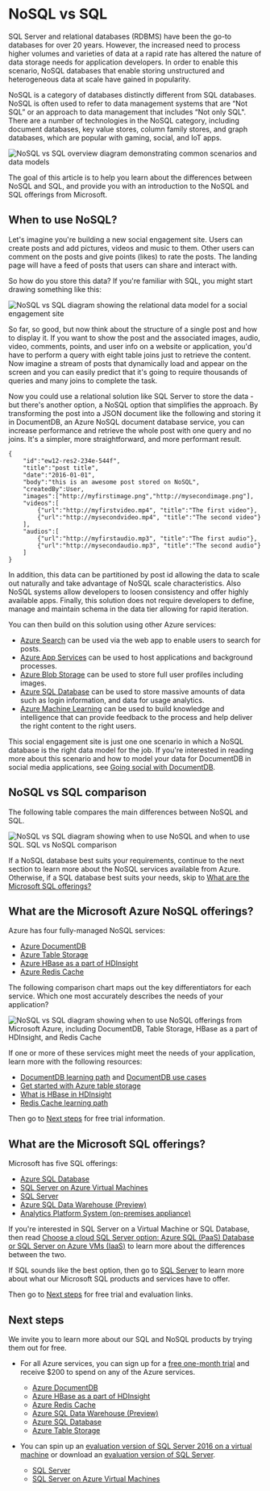 <properties
	pageTitle="When to use NoSQL vs SQL | Microsoft Azure"
	description="Compare the benefits of using NoSQL non-relational solutions versus SQL solutions. Learn whether one of the Microsoft Azure NoSQL services or SQL Server best fits your scenario."
	keywords="nosql vs sql, when to use NoSQL, sql vs nosql"
	services="documentdb"
	documentationCenter=""
	authors="mimig1"
	manager="jhubbard"
	editor=""/>

<tags
	ms.service="documentdb"
	ms.workload="data-services"
	ms.tgt_pltfrm="na"
	ms.devlang="dotnet"
	ms.topic="article" 
	ms.date="06/24/2016"
	ms.author="mimig"/>

# NoSQL vs SQL

SQL Server and relational databases (RDBMS) have been the go-to databases for over 20 years. However, the increased need to process higher volumes and varieties of data at a rapid rate has altered the nature of data storage needs for application developers. In order to enable this scenario, NoSQL databases that enable storing unstructured and heterogeneous data at scale have gained in popularity. 

NoSQL is a category of databases distinctly different from SQL databases. NoSQL is often used to refer to data management systems that are “Not SQL” or an approach to data management that includes “Not only SQL". There are a number of technologies in the NoSQL category, including document databases, key value stores, column family stores, and graph databases, which are popular with gaming, social, and IoT apps.

![NoSQL vs SQL overview diagram demonstrating common scenarios and data models](./media/documentdb-nosql-vs-sql/nosql-vs-sql-overview.png)

The goal of this article is to help you learn about the differences between NoSQL and SQL, and provide you with an introduction to the NoSQL and SQL offerings from Microsoft.  

## When to use NoSQL?

Let's imagine you're building a new social engagement site. Users can create posts and add pictures, videos and music to them. Other users can comment on the posts and give points (likes) to rate the posts. The landing page will have a feed of posts that users can share and interact with. 

So how do you store this data? If you're familiar with SQL, you might start drawing something like this:

![NoSQL vs SQL diagram showing the relational data model for a social engagement site](./media/documentdb-nosql-vs-sql/nosql-vs-sql-social.png)

So far, so good, but now think about the structure of a single post and how to display it. If you want to show the post and the associated images, audio, video, comments, points, and user info on a website or application, you'd have to perform a query with eight table joins just to retrieve the content. Now imagine a stream of posts that dynamically load and appear on the screen and you can easily predict that it's going to require thousands of queries and many joins to complete the task.

Now you could use a relational solution like SQL Server to store the data - but there's another option, a NoSQL option that simplifies the approach. By transforming the post into a JSON document like the following and storing it in DocumentDB, an Azure NoSQL document database service, you can increase performance and retrieve the whole post with one query and no joins. It's a simpler, more straightforward, and more performant result.

    {
        "id":"ew12-res2-234e-544f",
        "title":"post title",
        "date":"2016-01-01",
        "body":"this is an awesome post stored on NoSQL",
        "createdBy":User,
        "images":["http://myfirstimage.png","http://mysecondimage.png"],
        "videos":[
            {"url":"http://myfirstvideo.mp4", "title":"The first video"},
            {"url":"http://mysecondvideo.mp4", "title":"The second video"}
        ],
        "audios":[
            {"url":"http://myfirstaudio.mp3", "title":"The first audio"},
            {"url":"http://mysecondaudio.mp3", "title":"The second audio"}
        ]
    }

In addition, this data can be partitioned by post id allowing the data to scale out naturally and take advantage of NoSQL scale characteristics. Also NoSQL systems allow developers to loosen consistency and offer highly available apps.  Finally, this solution does not require developers to define, manage and maintain schema in the data tier allowing for rapid iteration.

You can then build on this solution using other Azure services:

- [Azure Search](https://azure.microsoft.com/services/search/) can be used via the web app to enable users to search for posts.
- [Azure App Services](https://azure.microsoft.com/services/app-service/) can be used to host applications and background processes.
- [Azure Blob Storage](https://azure.microsoft.com/services/storage/) can be used to store full user profiles including images.
- [Azure SQL Database](https://azure.microsoft.com/services/sql-database/) can be used to store massive amounts of data such as login information, and data for usage analytics.
- [Azure Machine Learning](https://azure.microsoft.com/services/machine-learning/)  can be used to build knowledge and intelligence that can provide feedback to the process and help deliver the right content to the right users.

This social engagement site is just one one scenario in which a NoSQL database is the right data model for the job. If you're interested in reading more about this scenario and how to model your data for DocumentDB in social media applications, see [Going social with DocumentDB](documentdb-social-media-apps.md). 

## NoSQL vs SQL comparison

The following table compares the main differences between NoSQL and SQL. 

![NoSQL vs SQL diagram showing when to use NoSQL and when to use SQL. SQL vs NoSQL comparison](./media/documentdb-nosql-vs-sql/nosql-vs-sql-comparison.png)

If a NoSQL database best suits your requirements, continue to the next section to learn more about the NoSQL services available from Azure. Otherwise, if a SQL database best suits your needs, skip to [What are the Microsoft SQL offerings?](#what-are-the-microsoft-sql-offerings)

## What are the Microsoft Azure NoSQL offerings?

Azure has four fully-managed NoSQL services: 

- [Azure DocumentDB](https://azure.microsoft.com/services/documentdb/)
- [Azure Table Storage](https://azure.microsoft.com/services/storage/)
- [Azure HBase as a part of HDInsight](https://azure.microsoft.com/services/hdinsight/)
- [Azure Redis Cache](https://azure.microsoft.com/services/cache/)

The following comparison chart maps out the key differentiators for each service. Which one most accurately describes the needs of your application? 

![NoSQL vs SQL diagram showing when to use NoSQL offerings from Microsoft Azure, including DocumentDB, Table Storage, HBase as a part of HDInsight, and Redis Cache](./media/documentdb-nosql-vs-sql/nosql-vs-sql-documentdb-storage-hbase-hdinsight-redis-cache.png)

If one or more of these services might meet the needs of your application, learn more with the following resources: 

- [DocumentDB learning path](https://azure.microsoft.com/documentation/learning-paths/documentdb/) and [DocumentDB use cases](documentdb-use-cases.md)
- [Get started with Azure table storage](../storage/storage-dotnet-how-to-use-tables.md)
- [What is HBase in HDInsight](../hdinsight/hdinsight-hbase-overview.md)
- [Redis Cache learning path](https://azure.microsoft.com/documentation/learning-paths/redis-cache/)

Then go to [Next steps](#next-steps) for free trial information.

## What are the Microsoft SQL offerings?

Microsoft has five SQL offerings: 

- [Azure SQL Database](https://azure.microsoft.com/services/sql-database/)
- [SQL Server on Azure Virtual Machines](https://azure.microsoft.com/services/virtual-machines/sql-server/)
- [SQL Server](https://www.microsoft.com/server-cloud/products/sql-server-2016/)
- [Azure SQL Data Warehouse (Preview)](https://azure.microsoft.com/services/sql-data-warehouse/)
- [Analytics Platform System (on-premises appliance)](https://www.microsoft.com/en-us/server-cloud/products/analytics-platform-system/)

If you're interested in SQL Server on a Virtual Machine or SQL Database, then read [Choose a cloud SQL Server option: Azure SQL (PaaS) Database or SQL Server on Azure VMs (IaaS)](../sql-database/sql-database-paas-vs-sql-server-iaas.md) to learn more about the differences between the two.

If SQL sounds like the best option, then go to [SQL Server](https://www.microsoft.com/server-cloud/products/) to learn more about what our Microsoft SQL products and services have to offer.

Then go to [Next steps](#next-steps) for free trial and evaluation links.

## Next steps

We invite you to learn more about our SQL and NoSQL products by trying them out for free. 

- For all Azure services, you can sign up for a [free one-month trial](https://azure.microsoft.com/pricing/free-trial/) and receive $200 to spend on any of the Azure services.
    - [Azure DocumentDB](https://azure.microsoft.com/services/documentdb/)
    - [Azure HBase as a part of HDInsight](https://azure.microsoft.com/services/hdinsight/)
    - [Azure Redis Cache](https://azure.microsoft.com/services/cache/)
    - [Azure SQL Data Warehouse (Preview)](https://azure.microsoft.com/services/sql-data-warehouse/)
    - [Azure SQL Database](https://azure.microsoft.com/services/sql-database/)
    - [Azure Table Storage](https://azure.microsoft.com/services/storage/)

- You can spin up an [evaluation version of SQL Server 2016 on a virtual machine](https://azure.microsoft.com/marketplace/partners/microsoft/sqlserver2016ctp33evaluationwindowsserver2012r2/) or download an [evaluation version of SQL Server](https://www.microsoft.com/en-us/evalcenter/evaluate-sql-server-2016).
    - [SQL Server](https://www.microsoft.com/server-cloud/products/sql-server-2016/)
    - [SQL Server on Azure Virtual Machines](https://azure.microsoft.com/services/virtual-machines/sql-server/)

